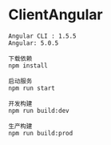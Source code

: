 # ClientAngular


```
Angular CLI : 1.5.5
Angular: 5.0.5
```



```
下载依赖
npm install

启动服务
npm run start

开发构建
npm run build:dev

生产构建
npm run build:prod
```















